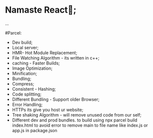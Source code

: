 # Namaste React🚀;



...

#Parcel:
- Dev build;
- Local server;
- HMR- Hot Module Replacement;
- File Watching Algorithm - its written in c++;
- caching - Faster Builds;
- Image Optimization;
- Minification;
- Bundling;
- Compress;
- Consistent - Hashing;
- Code splitting;
- Different Bundling - Support older Browser;
- Error Handling;
- HTTPs its give you host ur website;
- Tree shaking Algorithm - will remove unused code from our self;
- Different dev and prod bundles. to build using npx parcel build index.html to avoid error to remove main to file name like index.js or app.js in package.json
